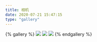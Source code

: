 ```yaml
---
title: 相机
date: 2020-07-21 15:47:15
type: "gallery"
---
```


{% gallery %}
![](https://cdn.jsdelivr.net/gh/1140691970/1140691970.github.io@master/src/img/gallery/g2/index.jpg)
![](https://cdn.jsdelivr.net/gh/1140691970/1140691970.github.io@master/src/img/gallery/g2/b1.jpg)
![](https://cdn.jsdelivr.net/gh/1140691970/1140691970.github.io@master/src/img/gallery/g2/b2.jpg)
{% endgallery %}
